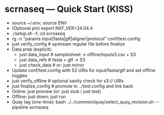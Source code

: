 # scrnaseq — Quick Start (KISS)

- source ~/.env; source ENV
- (Optional pin) export NXF_VER=24.04.4
- ./setup.sh -f; cd scrnaseq
- rg -n "params\.input|fasta|gtf|aligner|protocol" conf/test.config
- just verify_config   # upstream regular file before finalize
- Data prep (explicit):
  - just data_input      # samplesheet -> offline/inputs3.csv + S3
  - just data_refs       # fasta + gtf -> S3
  - just check_data      # or: just mirror
- Update conf/test.config with S3 URIs for input/fasta/gtf and set offline toggles
- just verify_offline   # optional sanity check for s3:// URIs
- just finalize_config  # promote to ../test.config and link back
- Online:  just preview  (or: just stub / just test)
- Offline: just down; just run
- Quay tag (one-time): bash ../../common/quay/select_quay_revision.sh --pipeline scrnaseq
